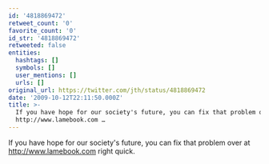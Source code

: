 ```yaml
---
id: '4818869472'
retweet_count: '0'
favorite_count: '0'
id_str: '4818869472'
retweeted: false
entities:
  hashtags: []
  symbols: []
  user_mentions: []
  urls: []
original_url: https://twitter.com/jth/status/4818869472
date: '2009-10-12T22:11:50.000Z'
title: >-
  If you have hope for our society's future, you can fix that problem over at
  http://www.lamebook.com …
---
```


If you have hope for our society's future, you can fix that problem over at http://www.lamebook.com right quick.